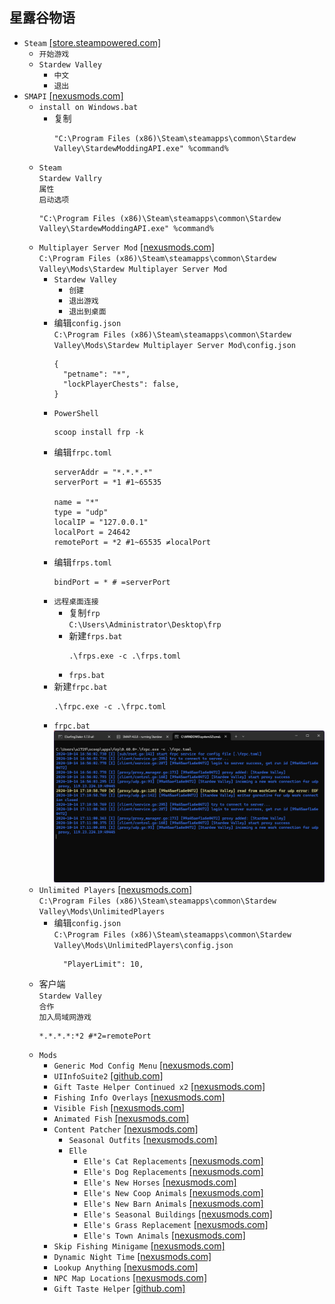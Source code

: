 ## 星露谷物语
* `Steam` [[store.steampowered.com]](https://store.steampowered.com/app/413150/Stardew_Valley/)
  * `开始游戏`
  * `Stardew Valley`
    * `中文`
    * `退出`
* `SMAPI` [[nexusmods.com]](https://www.nexusmods.com/stardewvalley/mods/2400)
  * `install on Windows.bat`
    * 复制
      ```
      "C:\Program Files (x86)\Steam\steamapps\common\Stardew Valley\StardewModdingAPI.exe" %command%
      ```
  * `Steam`  
`Stardew Vallry`  
`属性`  
`启动选项`
    ```
    "C:\Program Files (x86)\Steam\steamapps\common\Stardew Valley\StardewModdingAPI.exe" %command%
    ```
  * `Multiplayer Server Mod` [[nexusmods.com]](https://www.nexusmods.com/stardewvalley/mods/20659)  
`C:\Program Files (x86)\Steam\steamapps\common\Stardew Valley\Mods\Stardew Multiplayer Server Mod`
    * `Stardew Valley`
      * `创建`
      * `退出游戏`
      * `退出到桌面`
    * 编辑`config.json`  
`C:\Program Files (x86)\Steam\steamapps\common\Stardew Valley\Mods\Stardew Multiplayer Server Mod\config.json`
      ```
      {
        "petname": "*",
        "lockPlayerChests": false,
      }
    * `PowerShell`
      ```
      scoop install frp -k
      ```
    * 编辑`frpc.toml`
      ```
      serverAddr = "*.*.*.*"
      serverPort = *1 #1~65535

      name = "*"
      type = "udp"
      localIP = "127.0.0.1"
      localPort = 24642
      remotePort = *2 #1~65535 ≠localPort
    * 编辑`frps.toml`
      ```
      bindPort = * # =serverPort
      ```
    * `远程桌面连接`
      * 复制`frp`  
`C:\Users\Administrator\Desktop\frp`
      * 新建`frps.bat`
        ```
        .\frps.exe -c .\frps.toml
        ```
      * `frps.bat`
    * 新建`frpc.bat`
      ```
      .\frpc.exe -c .\frpc.toml
      ```
    * `frpc.bat`
      ![](/windows/games/repack/stardew%20valley/屏幕截图%202024-10-14%20171211.png)
  * `Unlimited Players` [[nexusmods.com]](https://www.nexusmods.com/stardewvalley/mods/2213)  
`C:\Program Files (x86)\Steam\steamapps\common\Stardew Valley\Mods\UnlimitedPlayers`
    * 编辑`config.json`  
`C:\Program Files (x86)\Steam\steamapps\common\Stardew Valley\Mods\UnlimitedPlayers\config.json`
      ```
        "PlayerLimit": 10,
      ```
  * 客户端  
`Stardew Valley`  
`合作`  
`加入局域网游戏`
    ```
    *.*.*.*:*2 #*2=remotePort
    ```
  * `Mods`
    * `Generic Mod Config Menu` [[nexusmods.com]](https://www.nexusmods.com/stardewvalley/mods/5098)
    * `UIInfoSuite2` [[github.com]](https://github.com/Annosz/UIInfoSuite2/releases)
    * `Gift Taste Helper Continued x2` [[nexusmods.com]](https://www.nexusmods.com/stardewvalley/mods/21001)
    * `Fishing Info Overlays` [[nexusmods.com]](https://www.nexusmods.com/stardewvalley/mods/8970)
    * `Visible Fish` [[nexusmods.com]](https://www.nexusmods.com/stardewvalley/mods/8897)
    * `Animated Fish` [[nexusmods.com]](https://www.nexusmods.com/stardewvalley/mods/5735)
    * `Content Patcher` [[nexusmods.com]](https://www.nexusmods.com/stardewvalley/mods/1915)
      * `Seasonal Outfits` [[nexusmods.com]](https://www.nexusmods.com/stardewvalley/mods/5450)
      * `Elle`
        * `Elle's Cat Replacements` [[nexusmods.com]](https://www.nexusmods.com/stardewvalley/mods/3872)
        * `Elle's Dog Replacements` [[nexusmods.com]](https://www.nexusmods.com/stardewvalley/mods/3871)
        * `Elle's New Horses` [[nexusmods.com]](https://www.nexusmods.com/stardewvalley/mods/3169)
        * `Elle's New Coop Animals` [[nexusmods.com]](https://www.nexusmods.com/stardewvalley/mods/3168)
        * `Elle's New Barn Animals` [[nexusmods.com]](https://www.nexusmods.com/stardewvalley/mods/3167)
        * `Elle's Seasonal Buildings` [[nexusmods.com]](https://www.nexusmods.com/stardewvalley/mods/1993)
        * `Elle's Grass Replacement` [[nexusmods.com]](https://www.nexusmods.com/stardewvalley/mods/1967)
        * `Elle's Town Animals` [[nexusmods.com]](https://www.nexusmods.com/stardewvalley/mods/1965)
    * `Skip Fishing Minigame` [[nexusmods.com]](https://www.nexusmods.com/stardewvalley/mods/2697)
    * `Dynamic Night Time` [[nexusmods.com]](https://www.nexusmods.com/stardewvalley/mods/2072)
    * `Lookup Anything` [[nexusmods.com]](https://www.nexusmods.com/stardewvalley/mods/541)
    * `NPC Map Locations` [[nexusmods.com]](https://www.nexusmods.com/stardewvalley/mods/239)
    * `Gift Taste Helper` [[github.com]](https://github.com/tstaples/GiftTasteHelper/releases)